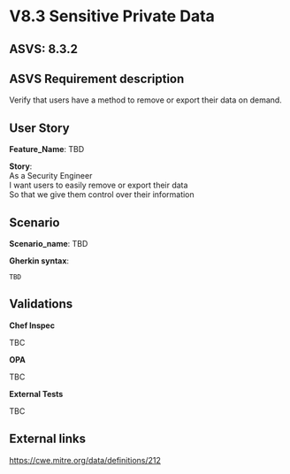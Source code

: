 # V8.3 Sensitive Private Data

## ASVS: 8.3.2

## ASVS Requirement description

Verify that users have a method to remove or export their data on demand.

## User Story

**Feature_Name**: TBD

**Story**:\
As a Security Engineer\
I want users to easily remove or export their data\
So that we give them control over their information

## Scenario

**Scenario_name**: TBD

**Gherkin syntax**:

```gherkin
TBD
```

## Validations

**Chef Inspec**

TBC

**OPA**

TBC

**External Tests**

TBC

## External links

<https://cwe.mitre.org/data/definitions/212>
